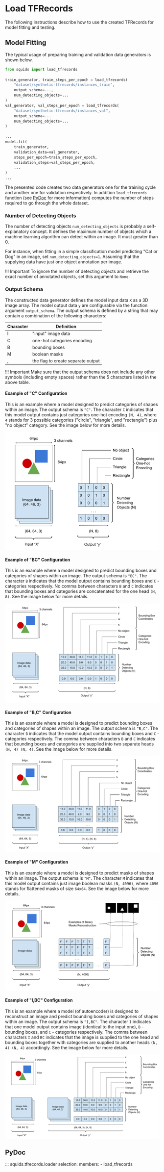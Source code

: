 # Load TFRecords

The following instructions describe how to use the created TFRecords for model fitting and testing.

## Model Fitting

The typical usage of preparing training and validation data generators is shown below.

```py
from squids import load_tfrecords

train_generator, train_steps_per_epoch = load_tfrecords(
    "dataset/synthetic-tfrecords/instances_train",
    output_schema=...,
    num_detecting_objects=...
)
val_generator, val_steps_per_epoch = load_tfrecords(
    "dataset/synthetic-tfrecords/instances_val",
    output_schema=...
    num_detecting_objects=...
)

...
model.fit(
    train_generator,
    validation_data=val_generator,
    steps_per_epoch=train_steps_per_epoch,
    validation_steps=val_steps_per_epoch,
    ...
)
...

```

The presented code creates two data generators one for the training cycle and another one for validation respectively. In addition `load_tfrecords` function (see [PyDoc](#pydoc) for more information)  computes the number of steps required to go through the whole dataset.

### Number of Detecting Objects

The number of detecting objects `num_detecting_objects` is probably a self-explanatory concept. It defines the maximum number of objects which a machine learning algorithm can detect within an image. It must greater than 0.

For instance, when fitting in a simple classification model predicting "Cat or Dog" in an image, set  `num_detecting_objects=1`. Assuming that the supplying data have just one object annotation per image.

!!! Important
    To ignore the number of detecting objects and retrieve the exact number of annotated objects, set this argument to `None`.

### Output Schema

The constructed data generator defines the model input data `X` as a 3D image array.  The model output data `y` are configurable via the function argument `output_schema`. The output schema is defined by a string that may contain a combination of the following characters:

| Character | Definition                         |
|-----------|------------------------------------|
| I         | "input" image data                 |
| C         | one-hot categories encoding        |
| B         | bounding boxes                     |
| M         | boolean masks                      |
| ,         | the flag to create separate output |

!!! Important
    Make sure that the output schema does not include any other symbols (including empty spaces) rather than the 5 characters listed in the above table.

#### Example of "C" Configuration

This is an example where a model designed to predict categories of shapes within an image.  The output schema is `"C"`. The character `C` indicates that this model output contains just categories one-hot encoding  `(N, 4)`, where `4` stands for 3 possible categories ("circle", "triangle", and "rectangle") plus "no object" category. See the image below for more details.

![C_output_schema_example](images/output_schema_c.png)

#### Example of "BC" Configuration

This is an example where a model designed to predict bounding boxes and categories of shapes within an image. The output schema is `"BC"`. The character `B` indicates that the model output contains bounding boxes and `C` - categories respectively. No comma between characters `B` and `C` indicates that bounding boxes and categories are concatenated for the one head `(N, 8)`. See the image below for more details.

![BC_output_schema_example](images/output_schema_bc.png)

#### Example of "B,C" Configuration

This is an example where a model is designed to predict bounding boxes and categories of shapes within an image. The output schema is `"B,C"`. The character `B` indicates that the model output contains bounding boxes and `C` - categories respectively. The comma between characters `B` and `C` indicates that bounding boxes and categories are supplied into two separate heads `(N, 4) (N, 4)`. See the image below for more details.

![B_C_output_schema_example](images/output_schema_b_c.png)

#### Example of "M" Configuration

This is an example where a model is designed to predict masks of shapes within an image.  The output schema is `"M"`. The character `M` indicates that this model output contains just image boolean masks   `(N, 4096)`, where `4096` stands for flattened masks of size `64x64`.  See the image below for more details.

![M_output_schema_example](images/output_schema_m.png)

#### Example of "I,BC" Configuration

This is an example where a model (of autoencoder) is designed to reconstruct an image and predict bounding boxes and categories of shapes within an image. The output schema is `"I,BC"`. The character `I` indicates that one model output contains image (identical to the input one),  `B` - bounding boxes, and `C` - categories respectively. The comma between characters `I` and `BC` indicates that the image is supplied to the one head and bounding boxes together with categories are supplied to another heads `(N, 4) (N, 4)` accordingly. See the image below for more details.

![i_bc_output_schema_example](images/output_schema_i_bc.png)

## PyDoc

::: squids.tfrecords.loader
    selection:
      members:
        - load_tfrecords
